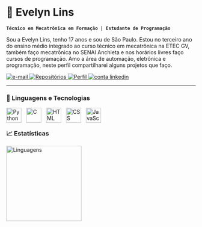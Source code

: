 # 👾 Evelyn Lins

**`Técnico em Mecatrônica em Formação | Estudante de Programação`**

Sou a Evelyn Lins, tenho 17 anos e sou de São Paulo. Estou no terceiro ano do ensino médio integrado ao curso técnico em mecatrônica na ETEC GV, também faço mecatrônica no SENAI Anchieta e nos horários livres faço cursos de programação. Amo a área de automação, eletrônica e programação, neste perfil compartilharei alguns projetos que faço.

<p align="left">
    <a href="mailto:evelynlins9055@gmail.com">
        <img 
            alt="e-mail" 
            title="Clique para aqui entrar em contato" 
            src="https://custom-icon-badges.demolab.com/badge/-email-red?style=for-the-badge&logo=mention&logoColor=white"
        />
    </a>
    <a href="https://github.com/Evelyn-Lins?tab=repositories">
        <img 
            alt="Repositórios" 
            title="Meus Repositórios" 
            src="https://custom-icon-badges.demolab.com/badge/-My%20Repos-yellow?style=for-the-badge&logoColor=white&logo=repo"
        />
    </a>
    <a href="https://github.com/Evelyn-Lins">
        <img 
            alt="Perfil" 
            title="Me siga no Github" 
            src="https://custom-icon-badges.demolab.com/badge/Github-55960c?style=for-the-badge&logoColor=white&logo=github"
        />
    </a> 
    <a href="https://www.linkedin.com/in/evelynlinscruz">
        <img 
            alt="conta linkedin" 
            title="Perfil LinkedIn" 
            src="https://custom-icon-badges.demolab.com/badge/-LinkedIn-3591d8?style=for-the-badge&logo=linke&logoColor=white"
        />
    </a> 
</p>

---

### 🤖 Linguagens e Tecnologias

<img
align = "left"
    alt = "Python"
    title = "Python"
    width = "40px"
    style = "padding-right: 10px;"
    src="https://cdn.jsdelivr.net/gh/devicons/devicon@latest/icons/python/python-original.svg" 
/>

<img
align = "left"
    alt = "C"
    title = "C"
    width = "40px"
    style = "padding-right: 10px;"
    src="https://cdn.jsdelivr.net/gh/devicons/devicon@latest/icons/c/c-original.svg"
/>

<img
align = "left"
    alt = "HTML"
    title = "HTML"
    width = "40px"
    style = "padding-right: 10px;"
    src="https://cdn.jsdelivr.net/gh/devicons/devicon@latest/icons/html5/html5-original.svg" 
/>


<img
align = "left"
    alt = "CSS"
    title = "CSS"
    width = "40px"
    style = "padding-right: 10px;"
    src="https://cdn.jsdelivr.net/gh/devicons/devicon@latest/icons/css3/css3-original.svg" 
/>

<img
align = "left"
    alt = "JavaScript"
    title = "JavaScript"
    width = "40px"
    style = "padding-right: 10px;"
    src="https://cdn.jsdelivr.net/gh/devicons/devicon@latest/icons/javascript/javascript-original.svg" 
/>

<br/>
<br/>

### 📈 Estatísticas

<img
align = "left"
    alt = "Linguagens"
    title = "Linguagens"
    width = "200px"
    style = "padding-right: 10px;"
    src="https://github-readme-stats.vercel.app/api/top-langs/?username=Evelyn-Lins&theme=tokyonight&laypout=compact&custom_title=Tecnologias&langs_count=5" 
/>

